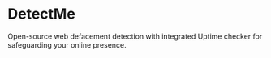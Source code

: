 # DetectMe
Open-source web defacement detection with integrated Uptime checker for safeguarding your online presence.
